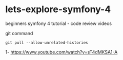 # lets-explore-symfony-4
beginners symfony 4 tutorial - code review videos

git command

    git pull --allow-unrelated-histories

1- https://www.youtube.com/watch?v=sT4dMKSA1-A
